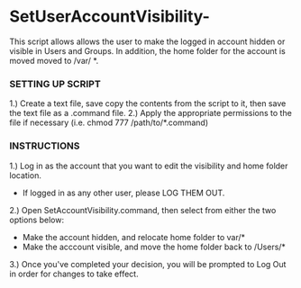 # SetUserAccountVisibility-
This script allows allows the user to make the logged in account hidden or visible in Users and Groups.  In addition, the home folder for the account is moved moved to /var/ *.

### SETTING UP SCRIPT ####

1.) Create a text file, save copy the contents from the script to it, then save the text file as a .command file. 
2.) Apply the appropriate permissions to the file if necessary (i.e. chmod 777 /path/to/*.command)

### INSTRUCTIONS ####

1.) Log in as the account that you want to edit the visibility and home folder location.
- If logged in as any other user, please LOG THEM OUT.  

2.) Open SetAccountVisibility.command, then select from either the two options below:
- Make the account hidden, and relocate home folder to var/*
- Make the acccount visible, and move the home folder back to /Users/*

3.) Once you've completed your decision, you will be prompted to Log Out in order for changes to take effect.
